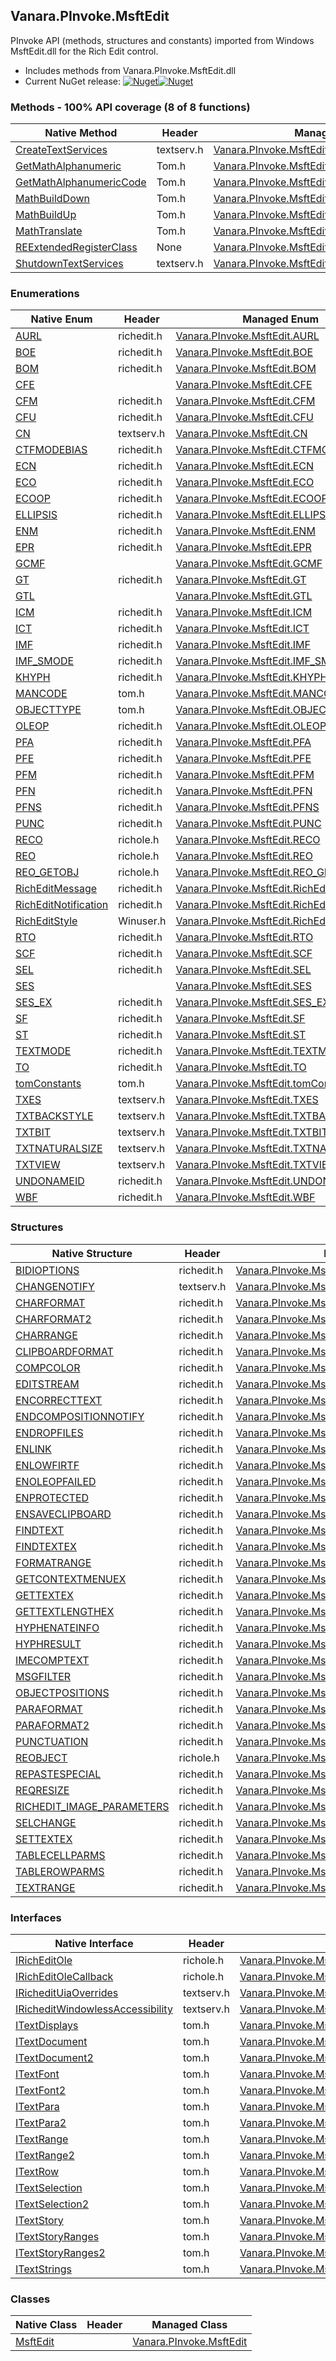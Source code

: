 ## Vanara.PInvoke.MsftEdit  
PInvoke API (methods, structures and constants) imported from Windows MsftEdit.dll for the Rich Edit control.

- Includes methods from Vanara.PInvoke.MsftEdit.dll  
- Current NuGet release: [![Nuget](https://img.shields.io/nuget/v/Vanara.PInvoke.MsftEdit?logo=nuget&style=flat-square)![Nuget](https://img.shields.io/nuget/dt/Vanara.PInvoke.MsftEdit?label=%20&style=flat-square)](https://www.nuget.org/packages/Vanara.PInvoke.MsftEdit)  
### Methods - 100% API coverage (8 of 8 functions)  
Native Method | Header | Managed Method  
--- | --- | ---  
[CreateTextServices](https://www.google.com/search?num=5&q=CreateTextServices+site%3Alearn.microsoft.com) | textserv.h | [Vanara.PInvoke.MsftEdit.CreateTextServices](https://github.com/dahall/Vanara/search?l=C%23&q=CreateTextServices)  
[GetMathAlphanumeric](https://www.google.com/search?num=5&q=GetMathAlphanumeric+site%3Alearn.microsoft.com) | Tom.h | [Vanara.PInvoke.MsftEdit.GetMathAlphanumeric](https://github.com/dahall/Vanara/search?l=C%23&q=GetMathAlphanumeric)  
[GetMathAlphanumericCode](https://www.google.com/search?num=5&q=GetMathAlphanumericCode+site%3Alearn.microsoft.com) | Tom.h | [Vanara.PInvoke.MsftEdit.GetMathAlphanumericCode](https://github.com/dahall/Vanara/search?l=C%23&q=GetMathAlphanumericCode)  
[MathBuildDown](https://www.google.com/search?num=5&q=MathBuildDown+site%3Alearn.microsoft.com) | Tom.h | [Vanara.PInvoke.MsftEdit.MathBuildDown](https://github.com/dahall/Vanara/search?l=C%23&q=MathBuildDown)  
[MathBuildUp](https://www.google.com/search?num=5&q=MathBuildUp+site%3Alearn.microsoft.com) | Tom.h | [Vanara.PInvoke.MsftEdit.MathBuildUp](https://github.com/dahall/Vanara/search?l=C%23&q=MathBuildUp)  
[MathTranslate](https://www.google.com/search?num=5&q=MathTranslate+site%3Alearn.microsoft.com) | Tom.h | [Vanara.PInvoke.MsftEdit.MathTranslate](https://github.com/dahall/Vanara/search?l=C%23&q=MathTranslate)  
[REExtendedRegisterClass](https://www.google.com/search?num=5&q=REExtendedRegisterClass+site%3Alearn.microsoft.com) | None | [Vanara.PInvoke.MsftEdit.REExtendedRegisterClass](https://github.com/dahall/Vanara/search?l=C%23&q=REExtendedRegisterClass)  
[ShutdownTextServices](https://www.google.com/search?num=5&q=ShutdownTextServices+site%3Alearn.microsoft.com) | textserv.h | [Vanara.PInvoke.MsftEdit.ShutdownTextServices](https://github.com/dahall/Vanara/search?l=C%23&q=ShutdownTextServices)  
### Enumerations  
Native Enum | Header | Managed Enum  
--- | --- | ---  
[AURL](https://www.google.com/search?num=5&q=AURL+site%3Alearn.microsoft.com) | richedit.h | [Vanara.PInvoke.MsftEdit.AURL](https://github.com/dahall/Vanara/search?l=C%23&q=AURL)  
[BOE](https://www.google.com/search?num=5&q=BOE+site%3Alearn.microsoft.com) | richedit.h | [Vanara.PInvoke.MsftEdit.BOE](https://github.com/dahall/Vanara/search?l=C%23&q=BOE)  
[BOM](https://www.google.com/search?num=5&q=BOM+site%3Alearn.microsoft.com) | richedit.h | [Vanara.PInvoke.MsftEdit.BOM](https://github.com/dahall/Vanara/search?l=C%23&q=BOM)  
[CFE](https://www.google.com/search?num=5&q=CFE+site%3Alearn.microsoft.com) |  | [Vanara.PInvoke.MsftEdit.CFE](https://github.com/dahall/Vanara/search?l=C%23&q=CFE)  
[CFM](https://www.google.com/search?num=5&q=CFM+site%3Alearn.microsoft.com) | richedit.h | [Vanara.PInvoke.MsftEdit.CFM](https://github.com/dahall/Vanara/search?l=C%23&q=CFM)  
[CFU](https://www.google.com/search?num=5&q=CFU+site%3Alearn.microsoft.com) | richedit.h | [Vanara.PInvoke.MsftEdit.CFU](https://github.com/dahall/Vanara/search?l=C%23&q=CFU)  
[CN](https://www.google.com/search?num=5&q=CN+site%3Alearn.microsoft.com) | textserv.h | [Vanara.PInvoke.MsftEdit.CN](https://github.com/dahall/Vanara/search?l=C%23&q=CN)  
[CTFMODEBIAS](https://www.google.com/search?num=5&q=CTFMODEBIAS+site%3Alearn.microsoft.com) | richedit.h | [Vanara.PInvoke.MsftEdit.CTFMODEBIAS](https://github.com/dahall/Vanara/search?l=C%23&q=CTFMODEBIAS)  
[ECN](https://www.google.com/search?num=5&q=ECN+site%3Alearn.microsoft.com) | richedit.h | [Vanara.PInvoke.MsftEdit.ECN](https://github.com/dahall/Vanara/search?l=C%23&q=ECN)  
[ECO](https://www.google.com/search?num=5&q=ECO+site%3Alearn.microsoft.com) | richedit.h | [Vanara.PInvoke.MsftEdit.ECO](https://github.com/dahall/Vanara/search?l=C%23&q=ECO)  
[ECOOP](https://www.google.com/search?num=5&q=ECOOP+site%3Alearn.microsoft.com) | richedit.h | [Vanara.PInvoke.MsftEdit.ECOOP](https://github.com/dahall/Vanara/search?l=C%23&q=ECOOP)  
[ELLIPSIS](https://www.google.com/search?num=5&q=ELLIPSIS+site%3Alearn.microsoft.com) | richedit.h | [Vanara.PInvoke.MsftEdit.ELLIPSIS](https://github.com/dahall/Vanara/search?l=C%23&q=ELLIPSIS)  
[ENM](https://www.google.com/search?num=5&q=ENM+site%3Alearn.microsoft.com) | richedit.h | [Vanara.PInvoke.MsftEdit.ENM](https://github.com/dahall/Vanara/search?l=C%23&q=ENM)  
[EPR](https://www.google.com/search?num=5&q=EPR+site%3Alearn.microsoft.com) | richedit.h | [Vanara.PInvoke.MsftEdit.EPR](https://github.com/dahall/Vanara/search?l=C%23&q=EPR)  
[GCMF](https://www.google.com/search?num=5&q=GCMF+site%3Alearn.microsoft.com) |  | [Vanara.PInvoke.MsftEdit.GCMF](https://github.com/dahall/Vanara/search?l=C%23&q=GCMF)  
[GT](https://www.google.com/search?num=5&q=GT+site%3Alearn.microsoft.com) | richedit.h | [Vanara.PInvoke.MsftEdit.GT](https://github.com/dahall/Vanara/search?l=C%23&q=GT)  
[GTL](https://www.google.com/search?num=5&q=GTL+site%3Alearn.microsoft.com) |  | [Vanara.PInvoke.MsftEdit.GTL](https://github.com/dahall/Vanara/search?l=C%23&q=GTL)  
[ICM](https://www.google.com/search?num=5&q=ICM+site%3Alearn.microsoft.com) | richedit.h | [Vanara.PInvoke.MsftEdit.ICM](https://github.com/dahall/Vanara/search?l=C%23&q=ICM)  
[ICT](https://www.google.com/search?num=5&q=ICT+site%3Alearn.microsoft.com) | richedit.h | [Vanara.PInvoke.MsftEdit.ICT](https://github.com/dahall/Vanara/search?l=C%23&q=ICT)  
[IMF](https://www.google.com/search?num=5&q=IMF+site%3Alearn.microsoft.com) | richedit.h | [Vanara.PInvoke.MsftEdit.IMF](https://github.com/dahall/Vanara/search?l=C%23&q=IMF)  
[IMF_SMODE](https://www.google.com/search?num=5&q=IMF_SMODE+site%3Alearn.microsoft.com) | richedit.h | [Vanara.PInvoke.MsftEdit.IMF_SMODE](https://github.com/dahall/Vanara/search?l=C%23&q=IMF_SMODE)  
[KHYPH](https://www.google.com/search?num=5&q=KHYPH+site%3Alearn.microsoft.com) | richedit.h | [Vanara.PInvoke.MsftEdit.KHYPH](https://github.com/dahall/Vanara/search?l=C%23&q=KHYPH)  
[MANCODE](https://www.google.com/search?num=5&q=MANCODE+site%3Alearn.microsoft.com) | tom.h | [Vanara.PInvoke.MsftEdit.MANCODE](https://github.com/dahall/Vanara/search?l=C%23&q=MANCODE)  
[OBJECTTYPE](https://www.google.com/search?num=5&q=OBJECTTYPE+site%3Alearn.microsoft.com) | tom.h | [Vanara.PInvoke.MsftEdit.OBJECTTYPE](https://github.com/dahall/Vanara/search?l=C%23&q=OBJECTTYPE)  
[OLEOP](https://www.google.com/search?num=5&q=OLEOP+site%3Alearn.microsoft.com) | richedit.h | [Vanara.PInvoke.MsftEdit.OLEOP](https://github.com/dahall/Vanara/search?l=C%23&q=OLEOP)  
[PFA](https://www.google.com/search?num=5&q=PFA+site%3Alearn.microsoft.com) | richedit.h | [Vanara.PInvoke.MsftEdit.PFA](https://github.com/dahall/Vanara/search?l=C%23&q=PFA)  
[PFE](https://www.google.com/search?num=5&q=PFE+site%3Alearn.microsoft.com) | richedit.h | [Vanara.PInvoke.MsftEdit.PFE](https://github.com/dahall/Vanara/search?l=C%23&q=PFE)  
[PFM](https://www.google.com/search?num=5&q=PFM+site%3Alearn.microsoft.com) | richedit.h | [Vanara.PInvoke.MsftEdit.PFM](https://github.com/dahall/Vanara/search?l=C%23&q=PFM)  
[PFN](https://www.google.com/search?num=5&q=PFN+site%3Alearn.microsoft.com) | richedit.h | [Vanara.PInvoke.MsftEdit.PFN](https://github.com/dahall/Vanara/search?l=C%23&q=PFN)  
[PFNS](https://www.google.com/search?num=5&q=PFNS+site%3Alearn.microsoft.com) | richedit.h | [Vanara.PInvoke.MsftEdit.PFNS](https://github.com/dahall/Vanara/search?l=C%23&q=PFNS)  
[PUNC](https://www.google.com/search?num=5&q=PUNC+site%3Alearn.microsoft.com) | richedit.h | [Vanara.PInvoke.MsftEdit.PUNC](https://github.com/dahall/Vanara/search?l=C%23&q=PUNC)  
[RECO](https://www.google.com/search?num=5&q=RECO+site%3Alearn.microsoft.com) | richole.h | [Vanara.PInvoke.MsftEdit.RECO](https://github.com/dahall/Vanara/search?l=C%23&q=RECO)  
[REO](https://www.google.com/search?num=5&q=REO+site%3Alearn.microsoft.com) | richole.h | [Vanara.PInvoke.MsftEdit.REO](https://github.com/dahall/Vanara/search?l=C%23&q=REO)  
[REO_GETOBJ](https://www.google.com/search?num=5&q=REO_GETOBJ+site%3Alearn.microsoft.com) | richole.h | [Vanara.PInvoke.MsftEdit.REO_GETOBJ](https://github.com/dahall/Vanara/search?l=C%23&q=REO_GETOBJ)  
[RichEditMessage](https://www.google.com/search?num=5&q=RichEditMessage+site%3Alearn.microsoft.com) | richedit.h | [Vanara.PInvoke.MsftEdit.RichEditMessage](https://github.com/dahall/Vanara/search?l=C%23&q=RichEditMessage)  
[RichEditNotification](https://www.google.com/search?num=5&q=RichEditNotification+site%3Alearn.microsoft.com) | richedit.h | [Vanara.PInvoke.MsftEdit.RichEditNotification](https://github.com/dahall/Vanara/search?l=C%23&q=RichEditNotification)  
[RichEditStyle](https://www.google.com/search?num=5&q=RichEditStyle+site%3Alearn.microsoft.com) | Winuser.h | [Vanara.PInvoke.MsftEdit.RichEditStyle](https://github.com/dahall/Vanara/search?l=C%23&q=RichEditStyle)  
[RTO](https://www.google.com/search?num=5&q=RTO+site%3Alearn.microsoft.com) | richedit.h | [Vanara.PInvoke.MsftEdit.RTO](https://github.com/dahall/Vanara/search?l=C%23&q=RTO)  
[SCF](https://www.google.com/search?num=5&q=SCF+site%3Alearn.microsoft.com) | richedit.h | [Vanara.PInvoke.MsftEdit.SCF](https://github.com/dahall/Vanara/search?l=C%23&q=SCF)  
[SEL](https://www.google.com/search?num=5&q=SEL+site%3Alearn.microsoft.com) | richedit.h | [Vanara.PInvoke.MsftEdit.SEL](https://github.com/dahall/Vanara/search?l=C%23&q=SEL)  
[SES](https://www.google.com/search?num=5&q=SES+site%3Alearn.microsoft.com) |  | [Vanara.PInvoke.MsftEdit.SES](https://github.com/dahall/Vanara/search?l=C%23&q=SES)  
[SES_EX](https://www.google.com/search?num=5&q=SES_EX+site%3Alearn.microsoft.com) | richedit.h | [Vanara.PInvoke.MsftEdit.SES_EX](https://github.com/dahall/Vanara/search?l=C%23&q=SES_EX)  
[SF](https://www.google.com/search?num=5&q=SF+site%3Alearn.microsoft.com) | richedit.h | [Vanara.PInvoke.MsftEdit.SF](https://github.com/dahall/Vanara/search?l=C%23&q=SF)  
[ST](https://www.google.com/search?num=5&q=ST+site%3Alearn.microsoft.com) | richedit.h | [Vanara.PInvoke.MsftEdit.ST](https://github.com/dahall/Vanara/search?l=C%23&q=ST)  
[TEXTMODE](https://www.google.com/search?num=5&q=TEXTMODE+site%3Alearn.microsoft.com) | richedit.h | [Vanara.PInvoke.MsftEdit.TEXTMODE](https://github.com/dahall/Vanara/search?l=C%23&q=TEXTMODE)  
[TO](https://www.google.com/search?num=5&q=TO+site%3Alearn.microsoft.com) | richedit.h | [Vanara.PInvoke.MsftEdit.TO](https://github.com/dahall/Vanara/search?l=C%23&q=TO)  
[tomConstants](https://www.google.com/search?num=5&q=tomConstants+site%3Alearn.microsoft.com) | tom.h | [Vanara.PInvoke.MsftEdit.tomConstants](https://github.com/dahall/Vanara/search?l=C%23&q=tomConstants)  
[TXES](https://www.google.com/search?num=5&q=TXES+site%3Alearn.microsoft.com) | textserv.h | [Vanara.PInvoke.MsftEdit.TXES](https://github.com/dahall/Vanara/search?l=C%23&q=TXES)  
[TXTBACKSTYLE](https://www.google.com/search?num=5&q=TXTBACKSTYLE+site%3Alearn.microsoft.com) | textserv.h | [Vanara.PInvoke.MsftEdit.TXTBACKSTYLE](https://github.com/dahall/Vanara/search?l=C%23&q=TXTBACKSTYLE)  
[TXTBIT](https://www.google.com/search?num=5&q=TXTBIT+site%3Alearn.microsoft.com) | textserv.h | [Vanara.PInvoke.MsftEdit.TXTBIT](https://github.com/dahall/Vanara/search?l=C%23&q=TXTBIT)  
[TXTNATURALSIZE](https://www.google.com/search?num=5&q=TXTNATURALSIZE+site%3Alearn.microsoft.com) | textserv.h | [Vanara.PInvoke.MsftEdit.TXTNATURALSIZE](https://github.com/dahall/Vanara/search?l=C%23&q=TXTNATURALSIZE)  
[TXTVIEW](https://www.google.com/search?num=5&q=TXTVIEW+site%3Alearn.microsoft.com) | textserv.h | [Vanara.PInvoke.MsftEdit.TXTVIEW](https://github.com/dahall/Vanara/search?l=C%23&q=TXTVIEW)  
[UNDONAMEID](https://www.google.com/search?num=5&q=UNDONAMEID+site%3Alearn.microsoft.com) | richedit.h | [Vanara.PInvoke.MsftEdit.UNDONAMEID](https://github.com/dahall/Vanara/search?l=C%23&q=UNDONAMEID)  
[WBF](https://www.google.com/search?num=5&q=WBF+site%3Alearn.microsoft.com) | richedit.h | [Vanara.PInvoke.MsftEdit.WBF](https://github.com/dahall/Vanara/search?l=C%23&q=WBF)  
### Structures  
Native Structure | Header | Managed Structure  
--- | --- | ---  
[BIDIOPTIONS](https://www.google.com/search?num=5&q=BIDIOPTIONS+site%3Alearn.microsoft.com) | richedit.h | [Vanara.PInvoke.MsftEdit.BIDIOPTIONS](https://github.com/dahall/Vanara/search?l=C%23&q=BIDIOPTIONS)  
[CHANGENOTIFY](https://www.google.com/search?num=5&q=CHANGENOTIFY+site%3Alearn.microsoft.com) | textserv.h | [Vanara.PInvoke.MsftEdit.CHANGENOTIFY](https://github.com/dahall/Vanara/search?l=C%23&q=CHANGENOTIFY)  
[CHARFORMAT](https://www.google.com/search?num=5&q=CHARFORMAT+site%3Alearn.microsoft.com) | richedit.h | [Vanara.PInvoke.MsftEdit.CHARFORMAT](https://github.com/dahall/Vanara/search?l=C%23&q=CHARFORMAT)  
[CHARFORMAT2](https://www.google.com/search?num=5&q=CHARFORMAT2+site%3Alearn.microsoft.com) | richedit.h | [Vanara.PInvoke.MsftEdit.CHARFORMAT2](https://github.com/dahall/Vanara/search?l=C%23&q=CHARFORMAT2)  
[CHARRANGE](https://www.google.com/search?num=5&q=CHARRANGE+site%3Alearn.microsoft.com) | richedit.h | [Vanara.PInvoke.MsftEdit.CHARRANGE](https://github.com/dahall/Vanara/search?l=C%23&q=CHARRANGE)  
[CLIPBOARDFORMAT](https://www.google.com/search?num=5&q=CLIPBOARDFORMAT+site%3Alearn.microsoft.com) | richedit.h | [Vanara.PInvoke.MsftEdit.CLIPBOARDFORMAT](https://github.com/dahall/Vanara/search?l=C%23&q=CLIPBOARDFORMAT)  
[COMPCOLOR](https://www.google.com/search?num=5&q=COMPCOLOR+site%3Alearn.microsoft.com) | richedit.h | [Vanara.PInvoke.MsftEdit.COMPCOLOR](https://github.com/dahall/Vanara/search?l=C%23&q=COMPCOLOR)  
[EDITSTREAM](https://www.google.com/search?num=5&q=EDITSTREAM+site%3Alearn.microsoft.com) | richedit.h | [Vanara.PInvoke.MsftEdit.EDITSTREAM](https://github.com/dahall/Vanara/search?l=C%23&q=EDITSTREAM)  
[ENCORRECTTEXT](https://www.google.com/search?num=5&q=ENCORRECTTEXT+site%3Alearn.microsoft.com) | richedit.h | [Vanara.PInvoke.MsftEdit.ENCORRECTTEXT](https://github.com/dahall/Vanara/search?l=C%23&q=ENCORRECTTEXT)  
[ENDCOMPOSITIONNOTIFY](https://www.google.com/search?num=5&q=ENDCOMPOSITIONNOTIFY+site%3Alearn.microsoft.com) | richedit.h | [Vanara.PInvoke.MsftEdit.ENDCOMPOSITIONNOTIFY](https://github.com/dahall/Vanara/search?l=C%23&q=ENDCOMPOSITIONNOTIFY)  
[ENDROPFILES](https://www.google.com/search?num=5&q=ENDROPFILES+site%3Alearn.microsoft.com) | richedit.h | [Vanara.PInvoke.MsftEdit.ENDROPFILES](https://github.com/dahall/Vanara/search?l=C%23&q=ENDROPFILES)  
[ENLINK](https://www.google.com/search?num=5&q=ENLINK+site%3Alearn.microsoft.com) | richedit.h | [Vanara.PInvoke.MsftEdit.ENLINK](https://github.com/dahall/Vanara/search?l=C%23&q=ENLINK)  
[ENLOWFIRTF](https://www.google.com/search?num=5&q=ENLOWFIRTF+site%3Alearn.microsoft.com) | richedit.h | [Vanara.PInvoke.MsftEdit.ENLOWFIRTF](https://github.com/dahall/Vanara/search?l=C%23&q=ENLOWFIRTF)  
[ENOLEOPFAILED](https://www.google.com/search?num=5&q=ENOLEOPFAILED+site%3Alearn.microsoft.com) | richedit.h | [Vanara.PInvoke.MsftEdit.ENOLEOPFAILED](https://github.com/dahall/Vanara/search?l=C%23&q=ENOLEOPFAILED)  
[ENPROTECTED](https://www.google.com/search?num=5&q=ENPROTECTED+site%3Alearn.microsoft.com) | richedit.h | [Vanara.PInvoke.MsftEdit.ENPROTECTED](https://github.com/dahall/Vanara/search?l=C%23&q=ENPROTECTED)  
[ENSAVECLIPBOARD](https://www.google.com/search?num=5&q=ENSAVECLIPBOARD+site%3Alearn.microsoft.com) | richedit.h | [Vanara.PInvoke.MsftEdit.ENSAVECLIPBOARD](https://github.com/dahall/Vanara/search?l=C%23&q=ENSAVECLIPBOARD)  
[FINDTEXT](https://www.google.com/search?num=5&q=FINDTEXT+site%3Alearn.microsoft.com) | richedit.h | [Vanara.PInvoke.MsftEdit.FINDTEXT](https://github.com/dahall/Vanara/search?l=C%23&q=FINDTEXT)  
[FINDTEXTEX](https://www.google.com/search?num=5&q=FINDTEXTEX+site%3Alearn.microsoft.com) | richedit.h | [Vanara.PInvoke.MsftEdit.FINDTEXTEX](https://github.com/dahall/Vanara/search?l=C%23&q=FINDTEXTEX)  
[FORMATRANGE](https://www.google.com/search?num=5&q=FORMATRANGE+site%3Alearn.microsoft.com) | richedit.h | [Vanara.PInvoke.MsftEdit.FORMATRANGE](https://github.com/dahall/Vanara/search?l=C%23&q=FORMATRANGE)  
[GETCONTEXTMENUEX](https://www.google.com/search?num=5&q=GETCONTEXTMENUEX+site%3Alearn.microsoft.com) | richedit.h | [Vanara.PInvoke.MsftEdit.GETCONTEXTMENUEX](https://github.com/dahall/Vanara/search?l=C%23&q=GETCONTEXTMENUEX)  
[GETTEXTEX](https://www.google.com/search?num=5&q=GETTEXTEX+site%3Alearn.microsoft.com) | richedit.h | [Vanara.PInvoke.MsftEdit.GETTEXTEX](https://github.com/dahall/Vanara/search?l=C%23&q=GETTEXTEX)  
[GETTEXTLENGTHEX](https://www.google.com/search?num=5&q=GETTEXTLENGTHEX+site%3Alearn.microsoft.com) | richedit.h | [Vanara.PInvoke.MsftEdit.GETTEXTLENGTHEX](https://github.com/dahall/Vanara/search?l=C%23&q=GETTEXTLENGTHEX)  
[HYPHENATEINFO](https://www.google.com/search?num=5&q=HYPHENATEINFO+site%3Alearn.microsoft.com) | richedit.h | [Vanara.PInvoke.MsftEdit.HYPHENATEINFO](https://github.com/dahall/Vanara/search?l=C%23&q=HYPHENATEINFO)  
[HYPHRESULT](https://www.google.com/search?num=5&q=HYPHRESULT+site%3Alearn.microsoft.com) | richedit.h | [Vanara.PInvoke.MsftEdit.HYPHRESULT](https://github.com/dahall/Vanara/search?l=C%23&q=HYPHRESULT)  
[IMECOMPTEXT](https://www.google.com/search?num=5&q=IMECOMPTEXT+site%3Alearn.microsoft.com) | richedit.h | [Vanara.PInvoke.MsftEdit.IMECOMPTEXT](https://github.com/dahall/Vanara/search?l=C%23&q=IMECOMPTEXT)  
[MSGFILTER](https://www.google.com/search?num=5&q=MSGFILTER+site%3Alearn.microsoft.com) | richedit.h | [Vanara.PInvoke.MsftEdit.MSGFILTER](https://github.com/dahall/Vanara/search?l=C%23&q=MSGFILTER)  
[OBJECTPOSITIONS](https://www.google.com/search?num=5&q=OBJECTPOSITIONS+site%3Alearn.microsoft.com) | richedit.h | [Vanara.PInvoke.MsftEdit.OBJECTPOSITIONS](https://github.com/dahall/Vanara/search?l=C%23&q=OBJECTPOSITIONS)  
[PARAFORMAT](https://www.google.com/search?num=5&q=PARAFORMAT+site%3Alearn.microsoft.com) | richedit.h | [Vanara.PInvoke.MsftEdit.PARAFORMAT](https://github.com/dahall/Vanara/search?l=C%23&q=PARAFORMAT)  
[PARAFORMAT2](https://www.google.com/search?num=5&q=PARAFORMAT2+site%3Alearn.microsoft.com) | richedit.h | [Vanara.PInvoke.MsftEdit.PARAFORMAT2](https://github.com/dahall/Vanara/search?l=C%23&q=PARAFORMAT2)  
[PUNCTUATION](https://www.google.com/search?num=5&q=PUNCTUATION+site%3Alearn.microsoft.com) | richedit.h | [Vanara.PInvoke.MsftEdit.PUNCTUATION](https://github.com/dahall/Vanara/search?l=C%23&q=PUNCTUATION)  
[REOBJECT](https://www.google.com/search?num=5&q=REOBJECT+site%3Alearn.microsoft.com) | richole.h | [Vanara.PInvoke.MsftEdit.REOBJECT](https://github.com/dahall/Vanara/search?l=C%23&q=REOBJECT)  
[REPASTESPECIAL](https://www.google.com/search?num=5&q=REPASTESPECIAL+site%3Alearn.microsoft.com) | richedit.h | [Vanara.PInvoke.MsftEdit.REPASTESPECIAL](https://github.com/dahall/Vanara/search?l=C%23&q=REPASTESPECIAL)  
[REQRESIZE](https://www.google.com/search?num=5&q=REQRESIZE+site%3Alearn.microsoft.com) | richedit.h | [Vanara.PInvoke.MsftEdit.REQRESIZE](https://github.com/dahall/Vanara/search?l=C%23&q=REQRESIZE)  
[RICHEDIT_IMAGE_PARAMETERS](https://www.google.com/search?num=5&q=RICHEDIT_IMAGE_PARAMETERS+site%3Alearn.microsoft.com) | richedit.h | [Vanara.PInvoke.MsftEdit.RICHEDIT_IMAGE_PARAMETERS](https://github.com/dahall/Vanara/search?l=C%23&q=RICHEDIT_IMAGE_PARAMETERS)  
[SELCHANGE](https://www.google.com/search?num=5&q=SELCHANGE+site%3Alearn.microsoft.com) | richedit.h | [Vanara.PInvoke.MsftEdit.SELCHANGE](https://github.com/dahall/Vanara/search?l=C%23&q=SELCHANGE)  
[SETTEXTEX](https://www.google.com/search?num=5&q=SETTEXTEX+site%3Alearn.microsoft.com) | richedit.h | [Vanara.PInvoke.MsftEdit.SETTEXTEX](https://github.com/dahall/Vanara/search?l=C%23&q=SETTEXTEX)  
[TABLECELLPARMS](https://www.google.com/search?num=5&q=TABLECELLPARMS+site%3Alearn.microsoft.com) | richedit.h | [Vanara.PInvoke.MsftEdit.TABLECELLPARMS](https://github.com/dahall/Vanara/search?l=C%23&q=TABLECELLPARMS)  
[TABLEROWPARMS](https://www.google.com/search?num=5&q=TABLEROWPARMS+site%3Alearn.microsoft.com) | richedit.h | [Vanara.PInvoke.MsftEdit.TABLEROWPARMS](https://github.com/dahall/Vanara/search?l=C%23&q=TABLEROWPARMS)  
[TEXTRANGE](https://www.google.com/search?num=5&q=TEXTRANGE+site%3Alearn.microsoft.com) | richedit.h | [Vanara.PInvoke.MsftEdit.TEXTRANGE](https://github.com/dahall/Vanara/search?l=C%23&q=TEXTRANGE)  
### Interfaces  
Native Interface | Header | Managed Interface  
--- | --- | ---  
[IRichEditOle](https://www.google.com/search?num=5&q=IRichEditOle+site%3Alearn.microsoft.com) | richole.h | [Vanara.PInvoke.MsftEdit.IRichEditOle](https://github.com/dahall/Vanara/search?l=C%23&q=IRichEditOle)  
[IRichEditOleCallback](https://www.google.com/search?num=5&q=IRichEditOleCallback+site%3Alearn.microsoft.com) | richole.h | [Vanara.PInvoke.MsftEdit.IRichEditOleCallback](https://github.com/dahall/Vanara/search?l=C%23&q=IRichEditOleCallback)  
[IRicheditUiaOverrides](https://www.google.com/search?num=5&q=IRicheditUiaOverrides+site%3Alearn.microsoft.com) | textserv.h | [Vanara.PInvoke.MsftEdit.IRicheditUiaOverrides](https://github.com/dahall/Vanara/search?l=C%23&q=IRicheditUiaOverrides)  
[IRicheditWindowlessAccessibility](https://www.google.com/search?num=5&q=IRicheditWindowlessAccessibility+site%3Alearn.microsoft.com) | textserv.h | [Vanara.PInvoke.MsftEdit.IRicheditWindowlessAccessibility](https://github.com/dahall/Vanara/search?l=C%23&q=IRicheditWindowlessAccessibility)  
[ITextDisplays](https://www.google.com/search?num=5&q=ITextDisplays+site%3Alearn.microsoft.com) | tom.h | [Vanara.PInvoke.MsftEdit.ITextDisplays](https://github.com/dahall/Vanara/search?l=C%23&q=ITextDisplays)  
[ITextDocument](https://www.google.com/search?num=5&q=ITextDocument+site%3Alearn.microsoft.com) | tom.h | [Vanara.PInvoke.MsftEdit.ITextDocument](https://github.com/dahall/Vanara/search?l=C%23&q=ITextDocument)  
[ITextDocument2](https://www.google.com/search?num=5&q=ITextDocument2+site%3Alearn.microsoft.com) | tom.h | [Vanara.PInvoke.MsftEdit.ITextDocument2](https://github.com/dahall/Vanara/search?l=C%23&q=ITextDocument2)  
[ITextFont](https://www.google.com/search?num=5&q=ITextFont+site%3Alearn.microsoft.com) | tom.h | [Vanara.PInvoke.MsftEdit.ITextFont](https://github.com/dahall/Vanara/search?l=C%23&q=ITextFont)  
[ITextFont2](https://www.google.com/search?num=5&q=ITextFont2+site%3Alearn.microsoft.com) | tom.h | [Vanara.PInvoke.MsftEdit.ITextFont2](https://github.com/dahall/Vanara/search?l=C%23&q=ITextFont2)  
[ITextPara](https://www.google.com/search?num=5&q=ITextPara+site%3Alearn.microsoft.com) | tom.h | [Vanara.PInvoke.MsftEdit.ITextPara](https://github.com/dahall/Vanara/search?l=C%23&q=ITextPara)  
[ITextPara2](https://www.google.com/search?num=5&q=ITextPara2+site%3Alearn.microsoft.com) | tom.h | [Vanara.PInvoke.MsftEdit.ITextPara2](https://github.com/dahall/Vanara/search?l=C%23&q=ITextPara2)  
[ITextRange](https://www.google.com/search?num=5&q=ITextRange+site%3Alearn.microsoft.com) | tom.h | [Vanara.PInvoke.MsftEdit.ITextRange](https://github.com/dahall/Vanara/search?l=C%23&q=ITextRange)  
[ITextRange2](https://www.google.com/search?num=5&q=ITextRange2+site%3Alearn.microsoft.com) | tom.h | [Vanara.PInvoke.MsftEdit.ITextRange2](https://github.com/dahall/Vanara/search?l=C%23&q=ITextRange2)  
[ITextRow](https://www.google.com/search?num=5&q=ITextRow+site%3Alearn.microsoft.com) | tom.h | [Vanara.PInvoke.MsftEdit.ITextRow](https://github.com/dahall/Vanara/search?l=C%23&q=ITextRow)  
[ITextSelection](https://www.google.com/search?num=5&q=ITextSelection+site%3Alearn.microsoft.com) | tom.h | [Vanara.PInvoke.MsftEdit.ITextSelection](https://github.com/dahall/Vanara/search?l=C%23&q=ITextSelection)  
[ITextSelection2](https://www.google.com/search?num=5&q=ITextSelection2+site%3Alearn.microsoft.com) | tom.h | [Vanara.PInvoke.MsftEdit.ITextSelection2](https://github.com/dahall/Vanara/search?l=C%23&q=ITextSelection2)  
[ITextStory](https://www.google.com/search?num=5&q=ITextStory+site%3Alearn.microsoft.com) | tom.h | [Vanara.PInvoke.MsftEdit.ITextStory](https://github.com/dahall/Vanara/search?l=C%23&q=ITextStory)  
[ITextStoryRanges](https://www.google.com/search?num=5&q=ITextStoryRanges+site%3Alearn.microsoft.com) | tom.h | [Vanara.PInvoke.MsftEdit.ITextStoryRanges](https://github.com/dahall/Vanara/search?l=C%23&q=ITextStoryRanges)  
[ITextStoryRanges2](https://www.google.com/search?num=5&q=ITextStoryRanges2+site%3Alearn.microsoft.com) | tom.h | [Vanara.PInvoke.MsftEdit.ITextStoryRanges2](https://github.com/dahall/Vanara/search?l=C%23&q=ITextStoryRanges2)  
[ITextStrings](https://www.google.com/search?num=5&q=ITextStrings+site%3Alearn.microsoft.com) | tom.h | [Vanara.PInvoke.MsftEdit.ITextStrings](https://github.com/dahall/Vanara/search?l=C%23&q=ITextStrings)  
### Classes  
Native Class | Header | Managed Class  
--- | --- | ---  
[MsftEdit](https://www.google.com/search?num=5&q=MsftEdit+site%3Alearn.microsoft.com) |  | [Vanara.PInvoke.MsftEdit](https://github.com/dahall/Vanara/search?l=C%23&q=MsftEdit)  
